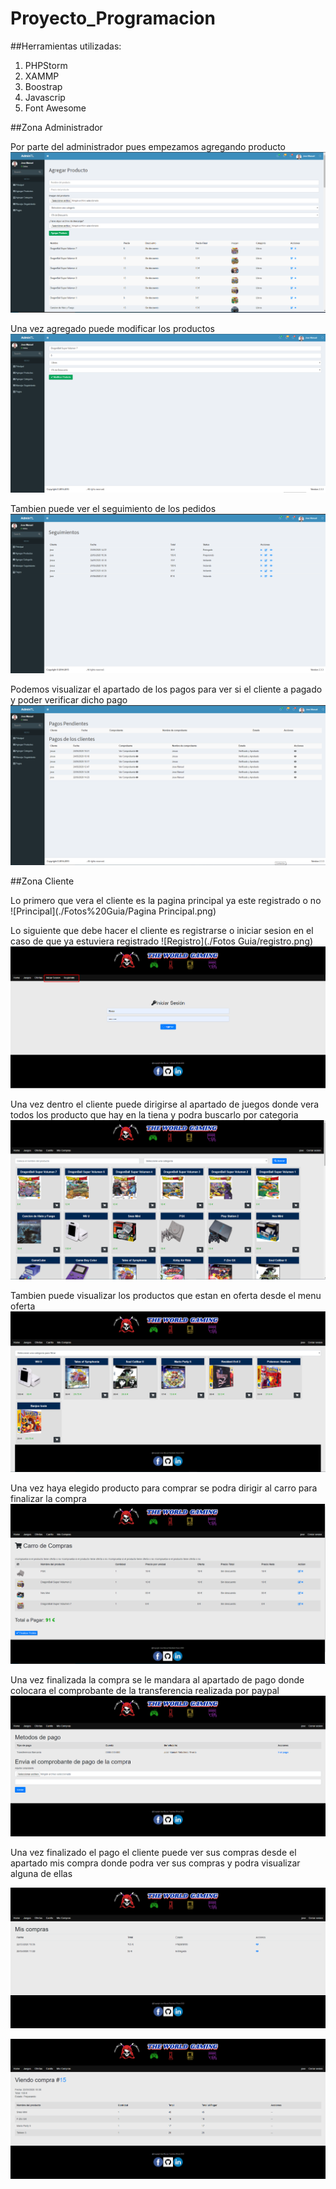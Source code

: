 # Proyecto_Programacion

##Herramientas utilizadas:

1. PHPStorm
2. XAMMP
3. Boostrap
4. Javascrip
5. Font Awesome

##Zona Administrador

Por parte del administrador pues empezamos agregando producto
![Agregar Producto](./Fotos%20Guia/agregar_producto.png)

Una vez agregado puede modificar los productos 
![Modificar Producto](./Fotos%20Guia/editarjuego.png)

Tambien puede ver el seguimiento de los pedidos
![Seguimiento](./Fotos%20Guia/seguimiento.png)

Podemos visualizar el apartado de los pagos para ver si el cliente a pagado y poder verificar dicho pago
![Pagos](./Fotos%20Guia/pagos.png)

##Zona Cliente

Lo primero que vera el cliente es la pagina principal ya este registrado o no
![Principal](./Fotos%20Guia/Pagina Principal.png)

Lo siguiente que debe hacer el cliente es registrarse o iniciar sesion en el caso de que ya estuviera registrado
![Registro](./Fotos Guia/registro.png)
![login](./Fotos%20Guia/Iogin_registro.png)

Una vez dentro el cliente puede dirigirse al apartado de juegos donde vera todos los producto que hay en la tiena y podra buscarlo por categoria
![Productos](./Fotos%20Guia/productos.png)

Tambien puede visualizar los productos que estan en oferta desde el menu oferta
![login](./Fotos%20Guia/ofertas.png)

Una vez haya elegido producto para comprar se podra dirigir al carro para finalizar la compra
![Carro](./Fotos%20Guia/carrito.png)

Una vez finalizada la compra se le mandara al apartado de pago donde colocara el comprobante de la transferencia realizada por paypal
![Pago](./Fotos%20Guia/pagar.png)

Una vez finalizado el pago el cliente puede ver sus compras desde el apartado mis compra donde podra ver sus compras y podra visualizar alguna de ellas

![Mis compras](./Fotos%20Guia/miscompras.png)

![Visualizar compra](./Fotos%20Guia/visualizarcompra-png.png)


